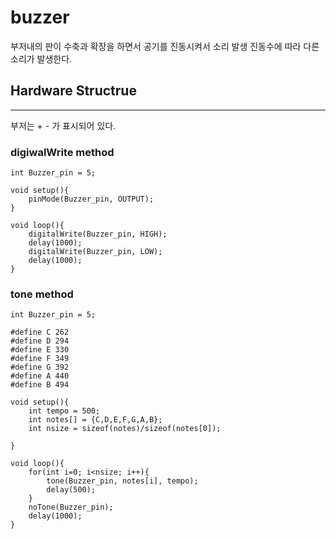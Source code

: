 # buzzer
부저내의 판이 수축과 확장을 하면서 공기를 진동시켜서 소리 발생
진동수에 따라 다른 소리가 발생한다.

## Hardware Structrue
---
부저는 + - 가 표시되어 있다.  

### digiwalWrite method
```
int Buzzer_pin = 5;

void setup(){
    pinMode(Buzzer_pin, OUTPUT);
}

void loop(){
    digitalWrite(Buzzer_pin, HIGH);
    delay(1000);
    digitalWrite(Buzzer_pin, LOW);
    delay(1000);
}

```

### tone method
```
int Buzzer_pin = 5;

#define C 262
#define D 294
#define E 330
#define F 349
#define G 392
#define A 440
#define B 494

void setup(){
    int tempo = 500;
    int notes[] = {C,D,E,F,G,A,B};
    int nsize = sizeof(notes)/sizeof(notes[0]);

}

void loop(){
    for(int i=0; i<nsize; i++){
        tone(Buzzer_pin, notes[i], tempo);
        delay(500);
    }
    noTone(Buzzer_pin);
    delay(1000);
}
```
